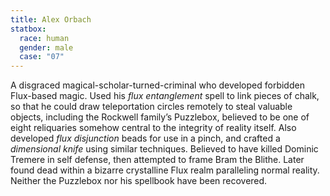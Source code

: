 ```yaml
---
title: Alex Orbach
statbox:
  race: human
  gender: male
  case: "07"
---
```


A disgraced magical-scholar-turned-criminal who developed forbidden Flux-based magic. Used his *flux entanglement* spell to link pieces of chalk, so that he could draw teleportation circles remotely to steal valuable objects, including the Rockwell family’s Puzzlebox, believed to be one of eight reliquaries somehow central to the integrity of reality itself. Also developed *flux disjunction* beads for use in a pinch, and crafted a *dimensional knife* using similar techniques. Believed to have killed Dominic Tremere in self defense, then attempted to frame Bram the Blithe. Later found dead within a bizarre crystalline Flux realm paralleling normal reality. Neither the Puzzlebox nor his spellbook have been recovered.
